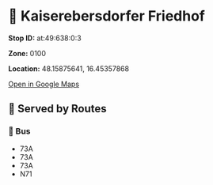 # 🚉 Kaiserebersdorfer Friedhof


**Stop ID:** at:49:638:0:3

**Zone:** 0100

**Location:** 48.15875641, 16.45357868

[Open in Google Maps](https://www.google.com/maps?q=48.15875641,16.45357868)

## 🚆 Served by Routes

### 🚌 Bus
- 73A
- 73A
- 73A
- N71